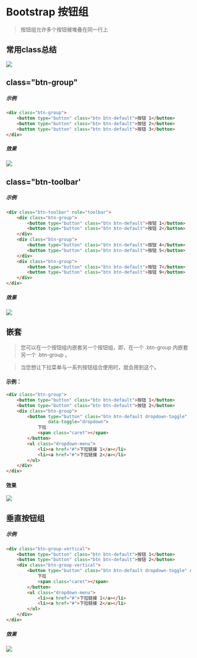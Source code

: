 # Bootstrap 按钮组

> 按钮组允许多个按钮被堆叠在同一行上

## 常用class总结

![](https://i.imgur.com/1ktuZFq.png)
<!--<img src="example_image/btn-group.png" alt="按钮组常用class">-->

## class="btn-group"

##### 示例
```html
<div class="btn-group">
    <button type="button" class="btn btn-default">按钮 1</button>
    <button type="button" class="btn btn-default">按钮 2</button>
    <button type="button" class="btn btn-default">按钮 3</button>
</div>
```

##### 效果

![](https://i.imgur.com/OLlLPWt.png)
<!--<img src="example_image/btngroup-simple.png" alt="按钮组效果">-->

## class="btn-toolbar'

##### 示例
```html
<div class="btn-toolbar" role="toolbar">
    <div class="btn-group">
        <button type="button" class="btn btn-default">按钮 1</button>
        <button type="button" class="btn btn-default">按钮 2</button>
    </div>
    <div class="btn-group">
        <button type="button" class="btn btn-default">按钮 4</button>
        <button type="button" class="btn btn-default">按钮 5</button>
    </div>
    <div class="btn-group">
        <button type="button" class="btn btn-default">按钮 7</button>
        <button type="button" class="btn btn-default">按钮 9</button>
    </div>
</div>
```
##### 效果
![](https://i.imgur.com/YM3FZNo.png)
<!--<img src="example_image/btn-toolbar.png" alt="按钮工具栏按钮">-->

## 嵌套

> 您可以在一个按钮组内嵌套另一个按钮组，即，在一个 .btn-group 内嵌套另一个 .btn-group 。

> 当您想让下拉菜单与一系列按钮组合使用时，就会用到这个。

#### 示例：
```html
<div class="btn-group">
    <button type="button" class="btn btn-default">按钮 1</button>
    <button type="button" class="btn btn-default">按钮 2</button>
    <div class="btn-group">
        <button type="button" class="btn btn-default dropdown-toggle"
                data-toggle="dropdown">
            下拉
            <span class="caret"></span>
        </button>
        <ul class="dropdown-menu">
            <li><a href="#">下拉链接 1</a></li>
            <li><a href="#">下拉链接 2</a></li>
        </ul>
    </div>
</div>
```
#### 效果
![](https://i.imgur.com/plliLqK.png)
<!--<img src="example_image/btn-group-dropdown.png" alt="按钮嵌套实现下拉菜单效果">-->

## 垂直按钮组

##### 示例
```html
<div class="btn-group-vertical">
    <button type="button" class="btn btn-default">按钮 1</button>
    <button type="button" class="btn btn-default">按钮 2</button>
    <div class="btn-group-vertical">
        <button type="button" class="btn btn-default dropdown-toggle" data-toggle="dropdown">
            下拉
            <span class="caret"></span>
        </button>
        <ul class="dropdown-menu">
            <li><a href="#">下拉链接 1</a></li>
            <li><a href="#">下拉链接 2</a></li>
        </ul>
    </div>
</div>
```

##### 效果
![](https://i.imgur.com/YM44Wir.png)
<!--<img src="example_image/btn-group-vertical.png" alt="垂直按钮组效果">-->